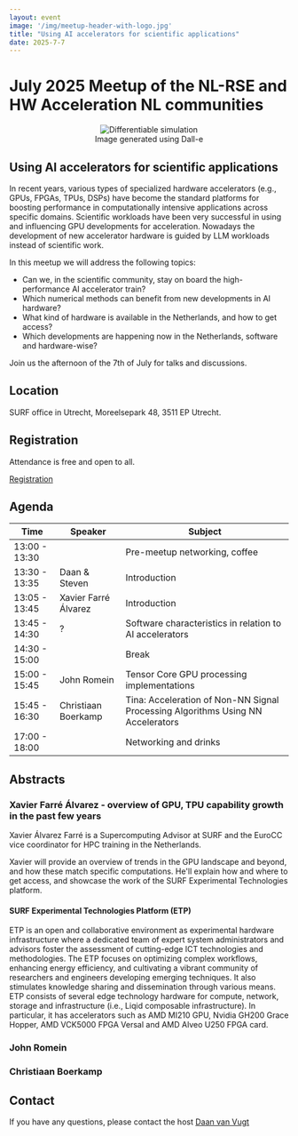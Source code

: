 ```yaml
---
layout: event
image: '/img/meetup-header-with-logo.jpg'
title: "Using AI accelerators for scientific applications"
date: 2025-7-7
---
```


# July 2025 Meetup of the NL-RSE and HW Acceleration NL communities
<!--break-->
<figure style="text-align:center">
    <img src="/img/meetups/differentiable-simulation.png"
         alt="Differentiable simulation">
    <figcaption>Image generated using Dall-e
    </figcaption>
</figure>

## Using AI accelerators for scientific applications
In recent years, various types of specialized hardware accelerators (e.g., GPUs, FPGAs, TPUs, DSPs) have become the standard platforms for boosting performance in computationally intensive applications across specific domains.
Scientific workloads have been very successful in using and influencing GPU developments for acceleration.
Nowadays the development of new accelerator hardware is guided by LLM workloads
instead of scientific work.

In this meetup we will address the following topics:

 * Can we, in the scientific community, stay on board the high-performance AI accelerator train?
 * Which numerical methods can benefit from new developments in AI hardware?
 * What kind of hardware is available in the Netherlands, and how to get access?
 * Which developments are happening now in the Netherlands, software and hardware-wise?

Join us the afternoon of the 7th of July for talks and discussions.

## Location
SURF office in Utrecht, Moreelsepark 48, 3511 EP Utrecht.

## Registration
Attendance is free and open to all.

<a class="btn btn-outline btn-md hover:bg-primary" href="">
Registration
</a>

## Agenda

| Time | Speaker | Subject |
| --- | ------------ | ------- |
| 13:00 - 13:30 | | Pre-meetup networking, coffee
| 13:30 - 13:35 | Daan & Steven | Introduction |
| 13:05 - 13:45 | Xavier Farré Álvarez | Introduction |
| 13:45 - 14:30 | ? | Software characteristics in relation to AI accelerators |
| 14:30 - 15:00 | | Break |
| 15:00 - 15:45 | John Romein | Tensor Core GPU processing implementations |
| 15:45 - 16:30 | Christiaan Boerkamp | Tina: Acceleration of Non-NN Signal Processing Algorithms Using NN Accelerators|
| 17:00 - 18:00 | | Networking and drinks |

## Abstracts

### Xavier Farré Álvarez - overview of GPU, TPU capability growth in the past few years
Xavier Álvarez Farré is a Supercomputing Advisor at SURF and the EuroCC vice coordinator for HPC training in the Netherlands.

Xavier will provide an overview of trends in the GPU landscape and beyond, and how these match specific computations. He'll explain how and where to get access, and showcase the work of the SURF Experimental Technologies platform.

#### SURF Experimental Technologies Platform (ETP)
ETP is an open and collaborative environment as experimental hardware infrastructure where a dedicated team of expert system administrators and advisors foster the assessment of cutting-edge ICT technologies and methodologies. The ETP focuses on optimizing complex workflows, enhancing energy efficiency, and cultivating a vibrant community of researchers and engineers developing emerging techniques. It also stimulates knowledge sharing and dissemination through various means. 
ETP consists of several edge technology hardware for compute, network, storage and infrastructure (i.e., Liqid composable infrastructure). In particular, it has accelerators such as AMD MI210 GPU, Nvidia GH200 Grace Hopper, AMD VCK5000 FPGA Versal and AMD Alveo U250 FPGA card.


### John Romein

### Christiaan Boerkamp


## Contact
If you have any questions, please contact the host [Daan van Vugt](mailto:dvanvugt@ignitioncomputing.com)
